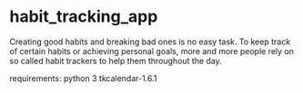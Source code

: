# habit_tracking_app
Creating good habits and breaking bad ones is no easy task. To keep track of certain habits or achieving personal  goals, more and more people rely on so called habit trackers to help them throughout the day.

requirements:
python 3
tkcalendar-1.6.1
